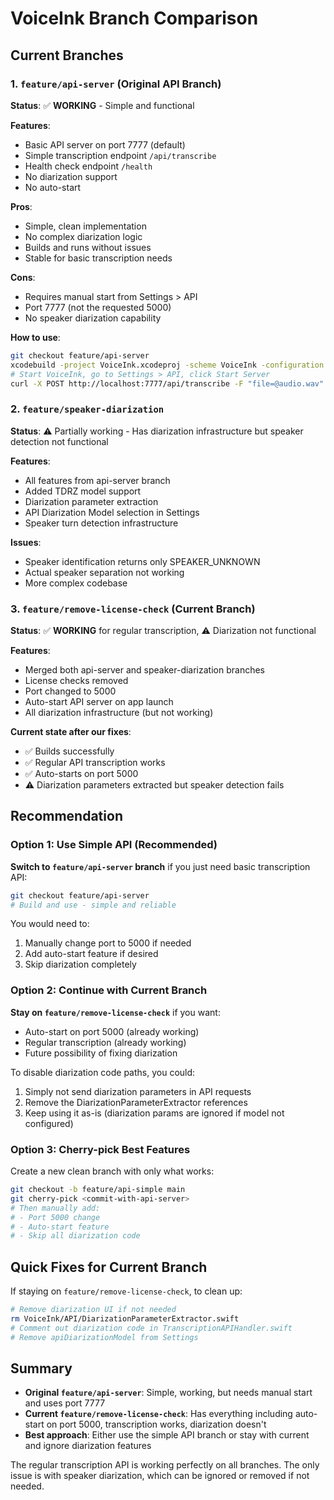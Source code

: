 # VoiceInk Branch Comparison

## Current Branches

### 1. `feature/api-server` (Original API Branch)
**Status**: ✅ **WORKING** - Simple and functional

**Features**:
- Basic API server on port 7777 (default)
- Simple transcription endpoint `/api/transcribe`
- Health check endpoint `/health`
- No diarization support
- No auto-start

**Pros**:
- Simple, clean implementation
- No complex diarization logic
- Builds and runs without issues
- Stable for basic transcription needs

**Cons**:
- Requires manual start from Settings > API
- Port 7777 (not the requested 5000)
- No speaker diarization capability

**How to use**:
```bash
git checkout feature/api-server
xcodebuild -project VoiceInk.xcodeproj -scheme VoiceInk -configuration Debug build
# Start VoiceInk, go to Settings > API, click Start Server
curl -X POST http://localhost:7777/api/transcribe -F "file=@audio.wav"
```

### 2. `feature/speaker-diarization`
**Status**: ⚠️ Partially working - Has diarization infrastructure but speaker detection not functional

**Features**:
- All features from api-server branch
- Added TDRZ model support
- Diarization parameter extraction
- API Diarization Model selection in Settings
- Speaker turn detection infrastructure

**Issues**:
- Speaker identification returns only SPEAKER_UNKNOWN
- Actual speaker separation not working
- More complex codebase

### 3. `feature/remove-license-check` (Current Branch)
**Status**: ✅ **WORKING** for regular transcription, ⚠️ Diarization not functional

**Features**:
- Merged both api-server and speaker-diarization branches
- License checks removed
- Port changed to 5000
- Auto-start API server on app launch
- All diarization infrastructure (but not working)

**Current state after our fixes**:
- ✅ Builds successfully
- ✅ Regular API transcription works
- ✅ Auto-starts on port 5000
- ⚠️ Diarization parameters extracted but speaker detection fails

## Recommendation

### Option 1: Use Simple API (Recommended)
**Switch to `feature/api-server` branch** if you just need basic transcription API:
```bash
git checkout feature/api-server
# Build and use - simple and reliable
```

You would need to:
1. Manually change port to 5000 if needed
2. Add auto-start feature if desired
3. Skip diarization completely

### Option 2: Continue with Current Branch
**Stay on `feature/remove-license-check`** if you want:
- Auto-start on port 5000 (already working)
- Regular transcription (already working)
- Future possibility of fixing diarization

To disable diarization code paths, you could:
1. Simply not send diarization parameters in API requests
2. Remove the DiarizationParameterExtractor references
3. Keep using it as-is (diarization params are ignored if model not configured)

### Option 3: Cherry-pick Best Features
Create a new clean branch with only what works:
```bash
git checkout -b feature/api-simple main
git cherry-pick <commit-with-api-server>
# Then manually add:
# - Port 5000 change
# - Auto-start feature
# - Skip all diarization code
```

## Quick Fixes for Current Branch

If staying on `feature/remove-license-check`, to clean up:

```bash
# Remove diarization UI if not needed
rm VoiceInk/API/DiarizationParameterExtractor.swift
# Comment out diarization code in TranscriptionAPIHandler.swift
# Remove apiDiarizationModel from Settings
```

## Summary

- **Original `feature/api-server`**: Simple, working, but needs manual start and uses port 7777
- **Current `feature/remove-license-check`**: Has everything including auto-start on port 5000, transcription works, diarization doesn't
- **Best approach**: Either use the simple API branch or stay with current and ignore diarization features

The regular transcription API is working perfectly on all branches. The only issue is with speaker diarization, which can be ignored or removed if not needed.